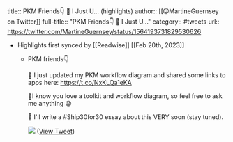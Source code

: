 title:: PKM Friends👇 🧠 I Just U... (highlights)
author:: [[@MartineGuernsey on Twitter]]
full-title:: "PKM Friends👇 🧠 I Just U..."
category:: #tweets
url:: https://twitter.com/MartineGuernsey/status/1564193731829530626

- Highlights first synced by [[Readwise]] [[Feb 20th, 2023]]
	- PKM friends👇
	  
	  🧠 I just updated my PKM workflow diagram and shared some links to apps here: https://t.co/NxKLQa1eKA
	  
	  🧰I know you love a toolkit and workflow diagram, so feel free to ask me anything 😀
	  
	  🚢 I'll write a #Ship30for30 essay about this VERY soon (stay tuned). 
	  
	  ![](https://pbs.twimg.com/media/FbUh3TXWQAAiJyN.jpg) ([View Tweet](https://twitter.com/MartineGuernsey/status/1564193731829530626))